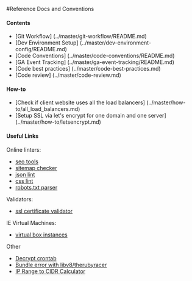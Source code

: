 #Reference Docs and Conventions

#### Contents
- [Git Workflow] (../master/git-workflow/README.md)
- [Dev Environment Setup] (../master/dev-environment-config/README.md)
- [Code Conventions] (../master/code-conventions/README.md)
- [GA Event Tracking] (../master/ga-event-tracking/README.md)
- [Code best practices] (../master/code-best-practices.md)
- [Code review] (../master/code-review.md)

#### How-to
- [Check if client website uses all the load balancers] (../master/how-to/all_load_balancers.md)
- [Setup SSL via let's encrypt for one domain and one server] (../master/how-to/letsencrypt.md)

#### Useful Links

Online linters:
  
- [seo tools](http://seositecheckup.com/tools/sitemap-test)
- [sitemap checker](http://www.xmlcheck.com)
- [json lint](http://jsonlint.com)
- [css lint](http://csslint.net)
- [robots.txt parser](http://technicalseo.com/seo-tools/robots-txt)

Validators:
  
- [ssl certificate validator](https://www.ssllabs.com/ssltest/index.html)

IE Virtual Machines:
  
- [virtual box instances](https://github.com/xdissent/ievms)

Other

- [Decrypt crontab](https://cronwtf.github.io)
- [Bundle error with libv8/therubyracer](http://stackoverflow.com/questions/19673714/rails-gem-install-error-error-installing-libv8-error-failed-to-build-gem-nati)
- [IP Range to CIDR Calculator](https://www.derman.com/blogs/IP-Range-to-CIDR-Calculator)

